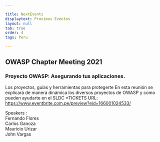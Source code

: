 ```yaml
---

title: NextEvents
displaytext: Próximos Eventos
layout: null
tab: true
order: 4
tags: Peru

---
```


## OWASP Chapter Meeting 2021

### Proyecto OWASP: Asegurando tus aplicaciones. 
Los proyectos, guías y herramientas para protegerte
En esta reunión se explicará de manera dinámica los diversos proyectos de OWASP y como pueden ayudarte en el SLDC
*TICKETS URL: https://www.eventbrite.com.pe/preview?eid=166001024533/

Speakers : <br>
Fernando Flores <br>
Carlos Ganoza<br>
Mauricio Urizar<br>
John Vargas<br>
